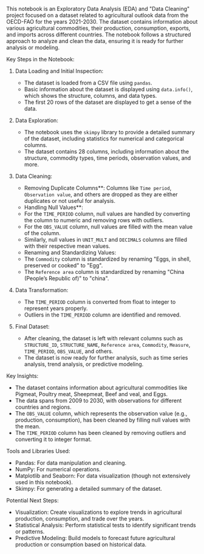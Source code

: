 This notebook is an Exploratory Data Analysis (EDA) and "Data Cleaning" project focused on a dataset related to agricultural outlook data from the OECD-FAO for the years 2021-2030. The dataset contains information about various agricultural commodities, their production, consumption, exports, and imports across different countries. The notebook follows a structured approach to analyze and clean the data, ensuring it is ready for further analysis or modeling.

 Key Steps in the Notebook:

1. Data Loading and Initial Inspection:
   - The dataset is loaded from a CSV file using `pandas`.
   - Basic information about the dataset is displayed using `data.info()`, which shows the structure, columns, and data types.
   - The first 20 rows of the dataset are displayed to get a sense of the data.

2. Data Exploration:
   - The notebook uses the `skimpy` library to provide a detailed summary of the dataset, including statistics for numerical and categorical columns.
   - The dataset contains 28 columns, including information about the structure, commodity types, time periods, observation values, and more.

3. Data Cleaning:
     - Removing Duplicate Columns**: Columns like `Time period`, `Observation value`, and others are dropped as they are either duplicates or not useful for analysis.
     - Handling Null Values**: 
     - For the `TIME_PERIOD` column, null values are handled by converting the column to numeric and removing rows with outliers.
     - For the `OBS_VALUE` column, null values are filled with the mean value of the column.
     - Similarly, null values in `UNIT_MULT` and `DECIMALS` columns are filled with their respective mean values.
     - Renaming and Standardizing Values: 
     - The `Commodity` column is standardized by renaming "Eggs, in shell, preserved or cooked" to "Egg".
     - The `Reference area` column is standardized by renaming "China (People’s Republic of)" to "china".

4. Data Transformation:
   - The `TIME_PERIOD` column is converted from float to integer to represent years properly.
   - Outliers in the `TIME_PERIOD` column are identified and removed.

5. Final Dataset:
   - After cleaning, the dataset is left with relevant columns such as `STRUCTURE_ID`, `STRUCTURE_NAME`, `Reference area`, `Commodity`, `Measure`, `TIME_PERIOD`, `OBS_VALUE`, and others.
   - The dataset is now ready for further analysis, such as time series analysis, trend analysis, or predictive modeling.

Key Insights:
- The dataset contains information about agricultural commodities like Pigmeat, Poultry meat, Sheepmeat, Beef and veal, and Eggs.
- The data spans from 2009 to 2030, with observations for different countries and regions.
- The `OBS_VALUE` column, which represents the observation value (e.g., production, consumption), has been cleaned by filling null values with the mean.
- The `TIME_PERIOD` column has been cleaned by removing outliers and converting it to integer format.

Tools and Libraries Used:
- Pandas: For data manipulation and cleaning.
- NumPy: For numerical operations.
- Matplotlib and Seaborn: For data visualization (though not extensively used in this notebook).
- Skimpy: For generating a detailed summary of the dataset.

Potential Next Steps:
- Visualization: Create visualizations to explore trends in agricultural production, consumption, and trade over the years.
- Statistical Analysis: Perform statistical tests to identify significant trends or patterns.
- Predictive Modeling: Build models to forecast future agricultural production or consumption based on historical data.

